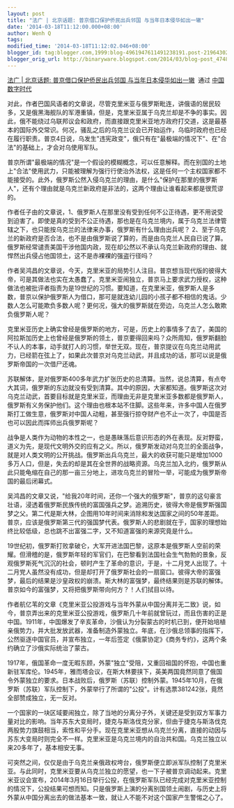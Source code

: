 ```yaml
---
layout: post
title: "法广 | 北京话题: 普京借口保护侨民出兵邻国 与当年日本侵华如出一辙"
date: '2014-03-18T11:12:00.000+08:00'
author: Wenh Q
tags:
modified_time: '2014-03-18T11:12:02.046+08:00'
blogger_id: tag:blogger.com,1999:blog-4961947611491238191.post-219643020195090900
blogger_orig_url: http://binaryware.blogspot.com/2014/03/blog-post_4748.html
---
```

[法广 |
北京话题: 普京借口保护侨民出兵邻国
与当年日本侵华如出一辙](http://feedproxy.google.com/~r/chinadigitaltimes/IyPt/~3/Sud3kUB0SyE/)  通过
[中国数字时代](http://chinadigitaltimes.net/chinese)


对此，作者巴国风语者的文章说，尽管克里米亚与俄罗斯毗连，讲俄语的居民较多，又是俄黑海舰队的军港重镇，但是，克里米亚属于乌克兰却是不争的事实。因此，俄不能绕过乌联邦议会和政府，而直接跟克里米亚地方政府打交道，这是最基本的国际外交常识。何况，骚乱之后的乌克兰议会已开始运作，乌临时政府也已经在履行职责。普京4日说，乌发生"违宪政变"，俄只有在"最极端的情况下"、在"合法"的基础上，才会对乌使用军队。

普京所谓"最极端的情况"是一个假设的模糊概念，可以任意解释。而在别国的土地上"合法"使用武力，只能被理解为强行行使治外法权，这是任何一个主权国家都不能接受的。此外，俄罗斯公然入侵乌克兰的理由，是什么"保护在那里的俄罗斯人"，还有个理由就是乌克兰新政府是非法的，这两个理由让谁看起来都是很荒谬的。

作者任子由的文章说，1、俄罗斯人在那里没有受到任何不公正待遇，更不用说受到迫害了。即使是真的受到不公正待遇，那也是在乌克兰境内，属于乌克兰法律管辖之下，也只能按乌克兰的法律来办事，俄罗斯有什么理由出兵呢？
2、至于乌克兰的新政府是否合法，也不是由俄罗斯说了算的，而是由乌克兰人民自已说了算。俄罗斯经常谴责美国干涉他国内政，现在却公然以不承认乌克兰新政府的理由、就悍然出兵侵占他国领土，这不是赤裸裸的强盗行径吗？

作者吴鸿昌的文章说，今天，克里米亚的局势引人注目。普京想当现代版的彼得大帝，可是其做法也实在太愚蠢了。克里米亚闹独立，普京马上要求武力授权，这种做法也被批评者指责为是19世纪的习惯。要知道，在克里米亚，俄罗斯人是多数，普京以保护俄罗斯人为借口，那可是就连幼儿园的小孩子都不相信的鬼话。少数人怎么可能欺负多数人呢？更何况，强大的俄罗斯就在旁边，乌克兰人怎么敢欺负俄罗斯人呢？

克里米亚历史上确实曾经是俄罗斯的地方，可是，历史上的事情多了去了，美国的阿拉斯加历史上也曾经是俄罗斯的领土，普京要得回来吗？众所周知，俄罗斯翻脸不认人的本事，动手就打人的习惯，举世无双。现在，普京提议在乌克兰动用武力，已经箭在弦上了，如果此次普京对乌克兰动武，并且成功的话，那可以说是俄罗斯帝国的一次借尸还魂。

苏联解体，是对俄罗斯400多年武力扩张历史的总清算。当然，说总清算，有点夸大其词，俄罗斯的东边就没有受到清算。其中的原因，大家都知道。俄罗斯这次对乌克兰动武，首要目标就是克里米亚，而理由无非是克里米亚多数都是俄罗斯人，俄罗斯有义务保护他们。这个理由也根本站不住脚。这些年来，许多中国人在俄罗斯打工做生意，俄罗斯对中国人动粗，甚至强行掠夺财产也不止一次了，中国是否也可以因此而挥师出兵俄罗斯呢？

战争是人类作为动物的本性之一，也是愚昧落后意识形态的外在表现。反对野蛮，道义为先，是现代文明外交的应有之义。所以，俄罗斯发动对乌克兰的全面战争，就是对人类文明的公开挑战。俄罗斯出兵乌克兰，最大的收获可能只是增加1000多万人口，但是，失去的却是其在全世界的战略资源。乌克兰加入北约，俄罗斯从此只能龟缩在自己的那一亩三分地上，进攻乌克兰的冒险一举，可能成为俄罗斯帝国的最后闭幕式。

吴鸿昌的文章又说，"给我20年时间，还你一个强大的俄罗斯"，普京的这句豪言壮语，浸透着俄罗斯民族传统的富国强兵之梦。追溯历史，彼得大帝是俄罗斯强国梦之父。第二代是斯大林，企图用10年时间来消除和发达国家之间的50年差距。普京，应该是俄罗斯第三代的强国梦代表。俄罗斯人的悲剧就在于，国家的理想始终比较低级，总也跳不出富强二字，又不知道富强的来源究竟是什么。

19世纪初，俄罗斯打败拿破仑，大军开进法国巴黎，这原本是俄罗斯人空前的荣耀。但滑稽的是，俄罗斯年轻的军官们，在巴黎看到法国社会生气勃勃的景象，反观俄罗斯死气沉沉的社会，顿时产生了革命的意识，于是，十二月党人出现了。十二月党人虽然没有成功，但是却打开了俄罗斯社会的一扇窗口。彼得大帝的富强梦，最后的结果是沙皇政权的崩溃。斯大林的富强梦，最终结果则是苏联的解体。普京如今的富强梦，又将把俄罗斯带向何方？！人们拭目以待。

作者航亿苇的文章《克里米亚公投游戏与当年外蒙从中国分离并无二致》说，如今，普京弄出来的克里米亚公投游戏，俄罗斯几十年前就曾玩过，而且伤害的正是中国。1911年，中国爆发了辛亥革命，沙俄认为分裂蒙古的时机已到，便开始培植亲俄势力，并大批发放武器，准备制造外蒙独立。年底，在沙俄总领事的指挥下，公然驱逐中国官员，并宣布独立，一年后签定《俄蒙协定》《商务专约》，这两个条约确立了沙俄实际统治了蒙古。

1917年，俄国革命一度无暇东顾，外蒙"独立"受阻，又重回祖国的怀抱，中国也重新驻军库伦。1945年，雅而塔会议，在斯大林要挟下，英美两国竟然同意了俄国令外蒙独立的要求。日本战败后，俄罗斯（苏联）控制外蒙。1945年10月，在俄罗斯（苏联）军队控制下，外蒙举行了所谓的"公投"。计有选票381242张，竟然全部赞成独立，无一反对。

一个国家的一块区域要闹独立，除了当地的分离分子外，关键还是受到双方军事力量对比的影响。当年苏东大变局时，捷克与斯洛伐克分家，但由于捷克与斯洛伐克两股势力旗鼓相当，索性和平分手。现在克里米亚想从乌克兰分离，直接的动因与苏东大变局时则完全不一样。克里米亚是乌克兰境内的自治共和国。乌克兰独立以来20多年了，基本相安无事。

可突然之间，仅仅是由于乌克兰亲俄政权垮台，俄罗斯便立即派军队控制了克里米亚。与此同时，克里米亚要从乌克兰独立的愿望，也一下子被普京调动起来。克里米亚议会宣布，2014年3月16日举行公投，在俄罗斯军队已经完成对克里米亚控制的情况下，公投结果可想而知。只是俄罗斯上演的分离别国领土闹剧，与历史上将外蒙从中国分离出去的做法基本一致，就让人不能不对这个国家产生警惕之心了。
